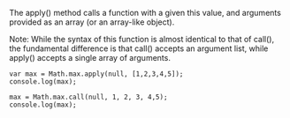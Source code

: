 The apply() method calls a function with a given this value, and arguments provided as an array (or an array-like object).

Note: While the syntax of this function is almost identical to that of call(), the fundamental difference is that call() accepts an argument list, while apply() accepts a single array of arguments.

    var max = Math.max.apply(null, [1,2,3,4,5]);
    console.log(max);

    max = Math.max.call(null, 1, 2, 3, 4,5);
    console.log(max);